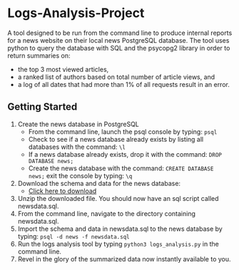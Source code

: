 # Logs-Analysis-Project
A tool designed to be run from the command line to produce internal reports for a news website on their local news PostgreSQL database. The tool uses python to query the database with SQL and the psycopg2 library in order to return summaries on:
* the top 3 most viewed articles,
* a ranked list of authors based on total number of article views, and
* a log of all dates that had more than 1% of all requests result in an error.
## Getting Started
1. Create the news database in PostgreSQL
	* From the command line, launch the psql console by typing: `psql`
	* Check to see if a news database already exists by listing all databases with the command: `\l`
	* If a news database already exists, drop it with the command: `DROP DATABASE news;`
	* Create the news database with the command: `CREATE DATABASE news;`
exit the console by typing: `\q`
2. Download the schema and data for the news database:
	* [Click here to download](https://d17h27t6h515a5.cloudfront.net/topher/2016/August/57b5f748_newsdata/newsdata.zip)
3. Unzip the downloaded file. You should now have an sql script called newsdata.sql.
4. From the command line, navigate to the directory containing newsdata.sql.
5. Import the schema and data in newsdata.sql to the news database by typing: `psql -d news -f newsdata.sql`
6. Run the logs analysis tool by typing `python3 logs_analysis.py` in the command line.
7. Revel in the glory of the summarized data now instantly available to you.
